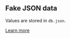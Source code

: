 ## Fake JSON data

Values are stored in `db.json`.

[Learn more](https://my-json-server.typicode.com/typicode/demo)
